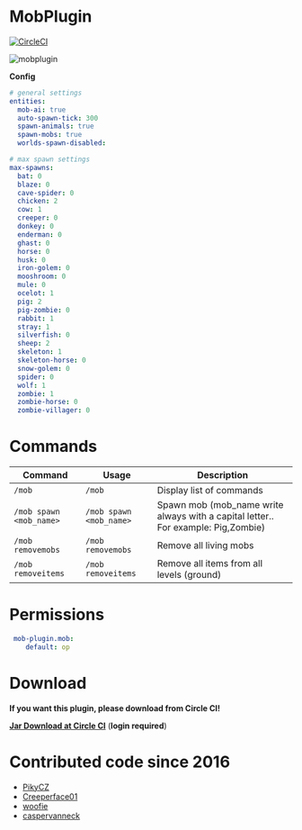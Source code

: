# MobPlugin 

[![CircleCI](https://circleci.com/gh/PikyCZ/MobPlugin/tree/master.svg?style=shield&circle-token=)](https://circleci.com/gh/PikyCZ/MobPlugin/tree/master)

![mobplugin](https://github.com/PikyCZ/MobPlugin/blob/master/images/MobPlugin.png)

**Config**
```yml
# general settings
entities:
  mob-ai: true
  auto-spawn-tick: 300 
  spawn-animals: true
  spawn-mobs: true
  worlds-spawn-disabled:

# max spawn settings
max-spawns:
  bat: 0
  blaze: 0
  cave-spider: 0
  chicken: 2
  cow: 1
  creeper: 0
  donkey: 0
  enderman: 0
  ghast: 0
  horse: 0
  husk: 0 
  iron-golem: 0
  mooshroom: 0
  mule: 0
  ocelot: 1
  pig: 2
  pig-zombie: 0
  rabbit: 1
  stray: 1
  silverfish: 0
  sheep: 2
  skeleton: 1
  skeleton-horse: 0
  snow-golem: 0
  spider: 0
  wolf: 1
  zombie: 1
  zombie-horse: 0
  zombie-villager: 0
```

# Commands
| Command | Usage | Description |
| ------- |  ----- | ----------- |
| `/mob` | `/mob` | Display list of commands|
| `/mob spawn <mob_name>` | `/mob spawn <mob_name>` | Spawn mob (mob_name write always with a capital letter.. For example: Pig,Zombie)
| `/mob removemobs` | `/mob removemobs` | Remove all living mobs|
| `/mob removeitems` | `/mob removeitems` | Remove all items from all levels (ground)|

# Permissions
```yml
 mob-plugin.mob:
    default: op
  ```

# Download

**If you want this plugin, please download from Circle CI!**

__[Jar Download at Circle CI](https://circleci.com/gh/PikyCZ/MobPlugin/tree/master/)__ (**login required**)

# Contributed code since 2016
* [PikyCZ](//github.com/PikyCZ)
* [Creeperface01](//github.com/Creeperface01)
* [woofie](//https://github.com/woofie)
* [caspervanneck](//https://github.com/caspervanneck)
